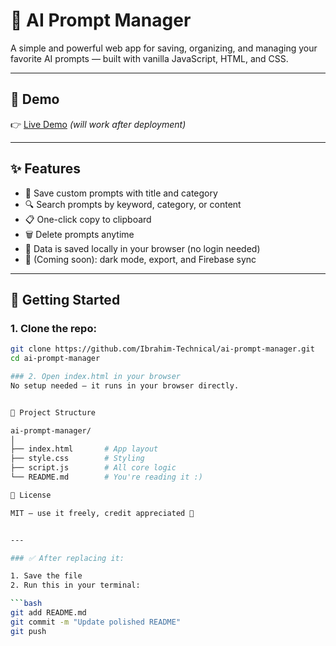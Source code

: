 # 🧠 AI Prompt Manager

A simple and powerful web app for saving, organizing, and managing your favorite AI prompts — built with vanilla JavaScript, HTML, and CSS.

---

## 📸 Demo

👉 [Live Demo](https://ibrahim-technical.github.io/ai-prompt-manager) *(will work after deployment)*

---

## ✨ Features

- 📝 Save custom prompts with title and category
- 🔍 Search prompts by keyword, category, or content
- 📋 One-click copy to clipboard
- 🗑️ Delete prompts anytime
- 💾 Data is saved locally in your browser (no login needed)
- 🌙 (Coming soon): dark mode, export, and Firebase sync

---

## 🚀 Getting Started

### 1. Clone the repo:

```bash
git clone https://github.com/Ibrahim-Technical/ai-prompt-manager.git
cd ai-prompt-manager

### 2. Open index.html in your browser
No setup needed — it runs in your browser directly.


📂 Project Structure

ai-prompt-manager/
│
├── index.html       # App layout
├── style.css        # Styling
├── script.js        # All core logic
└── README.md        # You're reading it :)

📄 License

MIT — use it freely, credit appreciated 🙏


---

### ✅ After replacing it:

1. Save the file  
2. Run this in your terminal:

```bash
git add README.md
git commit -m "Update polished README"
git push

